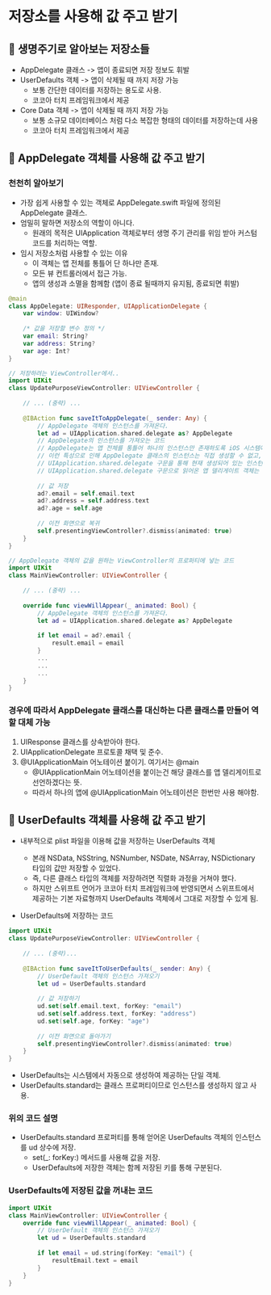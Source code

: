 # 저장소를 사용해 값 주고 받기

## 🍎 생명주기로 알아보는 저장소들
- AppDelegate 클래스 -> 앱이 종료되면 저장 정보도 휘발
- UserDefaults 객체 -> 앱이 삭제될 때 까지 저장 가능
    - 보통 간단한 데이터를 저장하는 용도로 사용.
    - 코코아 터치 프레임워크에서 제공
- Core Data 객체 -> 앱이 삭제될 때 까지 저장 가능
    - 보통 소규모 데이터베이스 처럼 다소 복잡한 형태의 데이터를 저장하는데 사용
    - 코코아 터치 프레임워크에서 제공




## 🍎 AppDelegate 객체를 사용해 값 주고 받기

### 천천히 알아보기
- 가장 쉽게 사용할 수 있는 객체로 AppDelegate.swift 파일에 정의된 AppDelegate 클래스.
- 엄밀히 말하면 저장소의 역할이 아니다. 
    - 원래의 목적은 UIApplication 객체로부터 생명 주기 관리를 위임 받아 커스텀 코드를 처리하는 역할.
- 임시 저장소처럼 사용할 수 있는 이유
    - 이 객체는 앱 전체를 통틀어 단 하나만 존재.
    - 모든 뷰 컨트롤러에서 접근 가능.
    - 앱의 생성과 소멸을 함께함 (앱이 종료 될때까지 유지됨, 종료되면 휘발)

```swift
@main
class AppDelegate: UIResponder, UIApplicationDelegate {
    var window: UIWindow?
    
    /* 값을 저장할 변수 정의 */
    var email: String?
    var address: String?
    var age: Int?
}
```


```swift
// 저장하려는 ViewController에서..
import UIKit
class UpdatePurposeViewController: UIViewController {
    
    // ... (중략) ...
    
    @IBAction func saveItToAppDelegate(_ sender: Any) {
        // AppDelegate 객체의 인스턴스를 가져온다.
        let ad = UIApplication.shared.delegate as? AppDelegate
        // AppDelegate의 인스턴스를 가져오는 코드
        // AppDelegate는 앱 전체를 통틀어 하나의 인스턴스만 존재하도록 iOS 시스템에 의해 보장.
        // 이런 특성으로 인해 AppDelegate 클래스의 인스턴스는 직접 생성할 수 없고,
        // UIApplication.shared.delegate 구문을 통해 현재 생성되어 있는 인스턴스를 참조해야 한다.
        // UIApplication.shared.delegate 구문으로 읽어온 앱 델리게이트 객체는 UIApplicationDelegate타입이므로, 우리가 추가한 프로퍼티를 사용하려면 AppDelegate 클래스 타입으로 다운캐스팅 해야한다.
        
        // 값 저장
        ad?.email = self.email.text
        ad?.address = self.address.text
        ad?.age = self.age
        
        // 이전 화면으로 복귀
        self.presentingViewController?.dismiss(animated: true)
    }
}
```

```swift
// AppDelegate 객체의 값을 원하는 ViewController의 프로퍼티에 넣는 코드
import UIKit
class MainViewController: UIViewController {
    
    // ... (중략) ...
    
    override func viewWillAppear(_ animated: Bool) {
        // AppDelegate 객체의 인스턴스를 가져온다.
        let ad = UIApplication.shared.delegate as? AppDelegate
        
        if let email = ad?.email {
            result.email = email
        }
        ...
        ...
        ...
    }
}
```

### 경우에 따라서 AppDelegate 클래스를 대신하는 다른 클래스를 만들어 역할 대체 가능
1. UIResponse 클래스를 상속받아야 한다.
2. UIApplicationDelegate 프로토콜 채택 및 준수.
3. @UIApplicationMain 어노테이션 붙이기. 여기서는 @main
    - @UIApplicationMain 어노테이션을 붙이는건 해당 클래스를 앱 델리게이트로 선언하겠다는 뜻.
    - 따라서 하나의 앱에 @UIApplicationMain 어노테이션은 한번만 사용 해야함.


## 🍎 UserDefaults 객체를 사용해 값 주고 받기
- 내부적으로 plist 파일을 이용해 값을 저장하는 UserDefaults 객체
    - 본래 NSData, NSString, NSNumber, NSDate, NSArray, NSDictionary 타입의 값만 저장할 수 있었다.
    - 즉, 다른 클래스 타입의 객체를 저장하려면 직렬화 과정을 거쳐야 했다.
    - 하지만 스위프트 언어가 코코아 터치 프레임워크에 반영되면서 스위프트에서 제공하는 기본 자료형까지 UserDefaults 객체에서 그대로 저장할 수 있게 됨.

- UserDefaults에 저장하는 코드
```swift
import UIKit
class UpdatePurposeViewController: UIViewController {
    
    // ... (중략)...
    
    @IBAction func saveItToUserDefaults(_ sender: Any) {
        // UserDefault 객체의 인스턴스 가져오기
        let ud = UserDefaults.standard
        
        // 값 저장하기
        ud.set(self.email.text, forKey: "email")
        ud.set(self.address.text, forKey: "address")
        ud.set(self.age, forKey: "age")
        
        // 이전 화면으로 돌아가기
        self.presentingViewController?.dismiss(animated: true)
    }
}
```
- UserDefaults는 시스템에서 자동으로 생성하여 제공하는 단일 객체.
- UserDefaults.standard는 클래스 프로퍼티이므로 인스턴스를 생성하지 않고 사용.
### 위의 코드 설명
- UserDefaults.standard 프로퍼티를 통해 얻어온 UserDefaults 객체의 인스턴스를 ud 상수에 저장.
    - set(_: forKey:) 메서드를 사용해 값을 저장.
    - UserDefaults에 저장한 객체는 함께 저장된 키를 통해 구분된다.

### UserDefaults에 저장된 값을 꺼내는 코드
```swift
import UIKit
class MainViewController: UIViewController {
    override func viewWillAppear(_ animated: Bool) {
        // UserDefault 객체의 인스턴스 가져오기
        let ud = UserDefaults.standard
        
        if let email = ud.string(forKey: "email") {
            resultEmail.text = email
        }
    }
}
```


